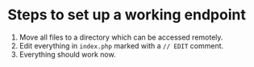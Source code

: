 # Steps to set up a working endpoint

1. Move all files to a directory which can be accessed remotely.
2. Edit everything in `index.php` marked with a `// EDIT` comment.
3. Everything should work now.